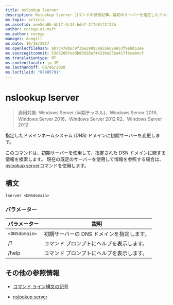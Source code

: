 ```yaml
---
title: nslookup lserver
description: Nslookup lserver コマンドの参照記事。最初のサーバーを指定したドメインネームシステム (DNS) ドメインに変更します。
ms.topic: article
ms.assetid: aee5ea0b-bb17-4c14-bde7-2f7a91f2f22b
author: coreyp-at-msft
ms.author: coreyp
manager: dongill
ms.date: 10/16/2017
ms.openlocfilehash: ab7c478b6c9f3ae299559a556629e53f9eb852ee
ms.sourcegitcommit: 53d526bfeddb89d28af44210a23ba417f6ce0ecf
ms.translationtype: MT
ms.contentlocale: ja-JP
ms.lasthandoff: 08/06/2020
ms.locfileid: "87885791"
---
```

# <a name="nslookup-lserver"></a>nslookup lserver

> 適用対象: Windows Server (半期チャネル)、Windows Server 2019、Windows Server 2016、Windows Server 2012 R2、Windows Server 2012

指定したドメインネームシステム (DNS) ドメインに初期サーバーを変更します。

このコマンドは、初期サーバーを使用して、指定された DSN ドメインに関する情報を検索します。 現在の既定のサーバーを使用して情報を参照する場合は、 [nslookup server](nslookup-server.md)コマンドを使用します。

## <a name="syntax"></a>構文

```
lserver <DNSdomain>
```

### <a name="parameters"></a>パラメーター

| パラメーター | 説明 |
| --------- | ----------- |
| `<DNSdomain>` | 初期サーバーの DNS ドメインを指定します。 |
| /? | コマンド プロンプトにヘルプを表示します。 |
| /help | コマンド プロンプトにヘルプを表示します。 |

## <a name="additional-references"></a>その他の参照情報

- [コマンド ライン構文の記号](command-line-syntax-key.md)

- [nslookup server](nslookup-server.md)
